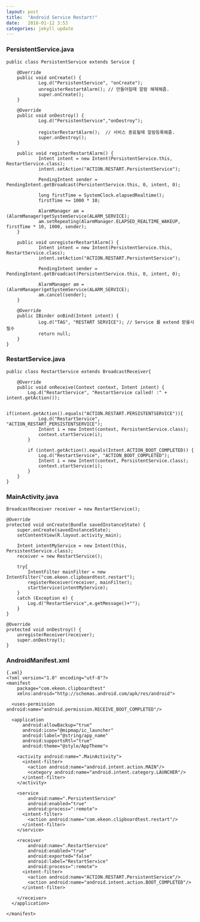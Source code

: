 ```yaml
---
layout: post
title:  "Android Service Restart!"
date:   2016-01-12 3:53
categories: jekyll update
---
```


### PersistentService.java

```
public class PersistentService extends Service {

    @Override
    public void onCreate() {
            Log.d("PersistentService", "onCreate");
            unregisterRestartAlarm(); // 만들어질때 알람 해제해줌.
            super.onCreate();
    }

    @Override
    public void onDestroy() {
            Log.d("PersistentService","onDestroy");

            registerRestartAlarm();  // 서비스 종료될때 알람등록해줌.
            super.onDestroy();
    }

    public void registerRestartAlarm() {
            Intent intent = new Intent(PersistentService.this, RestartService.class);
            intent.setAction("ACTION.RESTART.PersistentService");

            PendingIntent sender = PendingIntent.getBroadcast(PersistentService.this, 0, intent, 0);

            long firstTime = SystemClock.elapsedRealtime();
            firstTime += 1000 * 10;

            AlarmManager am = (AlarmManager)getSystemService(ALARM_SERVICE);
            am.setRepeating(AlarmManager.ELAPSED_REALTIME_WAKEUP, firstTime * 10, 1000, sender);
    }

    public void unregisterRestartAlarm() {
            Intent intent = new Intent(PersistentService.this, RestartService.class);
            intent.setAction("ACTION.RESTART.PersistentService");

            PendingIntent sender = PendingIntent.getBroadcast(PersistentService.this, 0, intent, 0);

            AlarmManager am = (AlarmManager)getSystemService(ALARM_SERVICE);
            am.cancel(sender);
    }

    @Override
    public IBinder onBind(Intent intent) {
            Log.d("TAG", "RESTART SERVICE"); // Service 를 extend 받을시 필수
            return null;
    }
}
```

### RestartService.java
```
public class RestartService extends BroadcastReceiver{

    @Override
    public void onReceive(Context context, Intent intent) {
        Log.d("RestartService", "RestartService called! :" + intent.getAction());

        if(intent.getAction().equals("ACTION.RESTART.PERSISTENTSERVICE")){
            Log.d("RestartService", "ACTION_RESTART_PERSISTENTSERVICE");
            Intent i = new Intent(context, PersistentService.class);
            context.startService(i);
        }

        if (intent.getAction().equals(Intent.ACTION_BOOT_COMPLETED)) {
            Log.d("RestartService", "ACTION_BOOT_COMPLETED");
            Intent i = new Intent(context, PersistentService.class);
            context.startService(i);
        }
    }
}
```

###  MainActivity.java
```    
BroadcastReceiver receiver = new RestartService();

@Override
protected void onCreate(Bundle savedInstanceState) {
    super.onCreate(savedInstanceState);
    setContentView(R.layout.activity_main);

    Intent intentMyService = new Intent(this, PersistentService.class);
    receiver = new RestartService();

    try{
        IntentFilter mainFilter = new IntentFilter("com.ekeon.clipboardtest.restart");
        registerReceiver(receiver, mainFilter);
        startService(intentMyService);
    }
    catch (Exception e) {
        Log.d("RestartService",e.getMessage()+"");
    }
}

@Override
protected void onDestroy() {
    unregisterReceiver(receiver);
    super.onDestroy();
}
```

### AndroidManifest.xml
    
    {.xml}
    <?xml version="1.0" encoding="utf-8"?>
    <manifest
        package="com.ekeon.clipboardtest"
        xmlns:android="http://schemas.android.com/apk/res/android">
    
      <uses-permission android:name="android.permission.RECEIVE_BOOT_COMPLETED"/>
    
      <application
          android:allowBackup="true"
          android:icon="@mipmap/ic_launcher"
          android:label="@string/app_name"
          android:supportsRtl="true"
          android:theme="@style/AppTheme">
    
        <activity android:name=".MainActivity">
          <intent-filter>
            <action android:name="android.intent.action.MAIN"/>
            <category android:name="android.intent.category.LAUNCHER"/>
          </intent-filter>
        </activity>
    
        <service
            android:name=".PersistentService"
            android:enabled="true"
            android:process=":remote">
          <intent-filter>
            <action android:name="com.ekeon.clipboardtest.restart"/>
          </intent-filter>
        </service>
    
        <receiver
            android:name=".RestartService"
            android:enabled="true"
            android:exported="false"
            android:label="RestartService"
            android:process=":remote">
          <intent-filter>
            <action android:name="ACTION.RESTART.PersistentService"/>
            <action android:name="android.intent.action.BOOT_COMPLETED"/>
          </intent-filter>
    
        </receiver>
      </application>
    
    </manifest>
